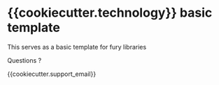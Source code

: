 # {{cookiecutter.technology}} basic template

This serves as a basic template for fury libraries

Questions ? 

{{cookiecutter.support_email}}
